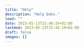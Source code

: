 ```yaml
---
title: "Help"
description: "Help Doks."
lead: ""
date: 2023-05-13T15:40:19+02:00
lastmod: 2023-05-13T15:40:19+02:00
draft: false
images: []
---
```

